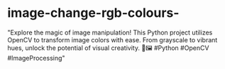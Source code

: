 # image-change-rgb-colours-
"Explore the magic of image manipulation! This Python project utilizes OpenCV to transform image colors with ease. From grayscale to vibrant hues, unlock the potential of visual creativity. 🎨🖼️ #Python #OpenCV #ImageProcessing"
